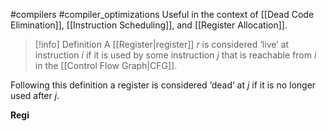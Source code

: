 #compilers #compiler_optimizations 
Useful in the context of [[Dead Code Elimination]], [[Instruction Scheduling]], and [[Register Allocation]]. 

>[!info] Definition
>A [[Register|register]] $r$ is considered ‘live’ at instruction $i$ if it is used by some instruction $j$ that is reachable from $i$ in the [[Control Flow Graph|CFG]].

Following this definition a register is considered ‘dead’ at $j$ if it is no longer used after $j$.

**Regi**